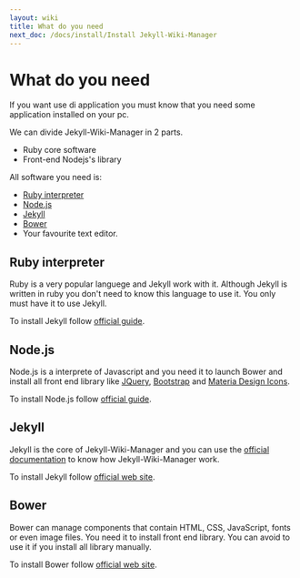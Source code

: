 ```yaml
---
layout: wiki
title: What do you need
next_doc: /docs/install/Install Jekyll-Wiki-Manager
---
```


# What do you need

If you want use di application you must know that you need some application installed
on your pc.

We can divide Jekyll-Wiki-Manager in 2 parts.

* Ruby core software
* Front-end Nodejs's library

All software you need is:

* [Ruby interpreter](https://www.ruby-lang.org/en/)
* [Node.js](https://nodejs.org/en/)
* [Jekyll](http://jekyllrb.com/)
* [Bower](https://bower.io/)
* Your favourite text editor.

## Ruby interpreter

Ruby is a very popular languege and Jekyll work with it. Although Jekyll is 
written in ruby you don't need to know this language to use it. You only must have
it to use Jekyll.

To install Jekyll follow [official guide](https://www.ruby-lang.org/en/downloads/).

## Node.js

Node.js is a interprete of Javascript and you need it to launch Bower and install
all front end library like [JQuery](https://jquery.com/), [Bootstrap](https://getbootstrap.com/)
and [Materia Design Icons](https://material.io/tools/icons/?style=baseline).

To install Node.js follow [official guide](https://nodejs.org/en/download/).

## Jekyll

Jekyll is the core of Jekyll-Wiki-Manager and you can use the 
[official documentation](https://jekyllrb.com/docs/)
to know how Jekyll-Wiki-Manager work.

To install Jekyll follow [official web site](https://jekyllrb.com/docs/installation/).

## Bower

Bower can manage components that contain HTML, CSS, JavaScript, fonts or even image files.
You need it to install front end library. You can avoid to use it if you install
all library manually.

To install Bower follow [official web site](https://bower.io/).